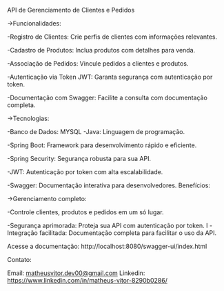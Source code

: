 
API de Gerenciamento de Clientes e Pedidos

->Funcionalidades:

-Registro de Clientes: Crie perfis de clientes com informações relevantes.

-Cadastro de Produtos: Inclua produtos com detalhes para venda.

-Associação de Pedidos: Vincule pedidos a clientes e produtos.

-Autenticação via Token JWT: Garanta segurança com autenticação por token.

-Documentação com Swagger: Facilite a consulta com documentação completa.

->Tecnologias:

-Banco de Dados: MYSQL
-Java: Linguagem de programação.

-Spring Boot: Framework para desenvolvimento rápido e eficiente.

-Spring Security: Segurança robusta para sua API.

-JWT: Autenticação por token com alta escalabilidade.

-Swagger: Documentação interativa para desenvolvedores.
Benefícios:

->Gerenciamento completo: 

-Controle clientes, produtos e pedidos em um só lugar.

-Segurança aprimorada: Proteja sua API com autenticação por token.
I
-Integração facilitada: Documentação completa para facilitar o uso da API.

Acesse a documentação: 
 http://localhost:8080/swagger-ui/index.html

Contato:

Email: matheusvitor.dev00@gmail.com
Linkedin: https://www.linkedin.com/in/matheus-vitor-8290b0286/
